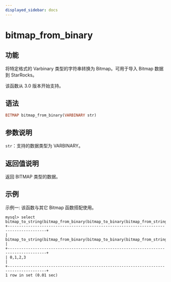 ```yaml
---
displayed_sidebar: docs
---
```


# bitmap_from_binary

## 功能

将特定格式的 Varbinary 类型的字符串转换为 Bitmap。可用于导入 Bitmap 数据到 StarRocks。

该函数从 3.0 版本开始支持。

## 语法

```Haskell
BITMAP bitmap_from_binary(VARBINARY str)
```

## 参数说明

`str`：支持的数据类型为 VARBINARY。

## 返回值说明

返回 BITMAP 类型的数据。

## 示例

示例一: 该函数与其它 Bitmap 函数搭配使用。

   ```Plain
   mysql> select bitmap_to_string(bitmap_from_binary(bitmap_to_binary(bitmap_from_string("0,1,2,3"))));
   +---------------------------------------------------------------------------------------+
   | bitmap_to_string(bitmap_from_binary(bitmap_to_binary(bitmap_from_string('0,1,2,3')))) |
   +---------------------------------------------------------------------------------------+
   | 0,1,2,3                                                                               |
   +---------------------------------------------------------------------------------------+
   1 row in set (0.01 sec)
   ```
